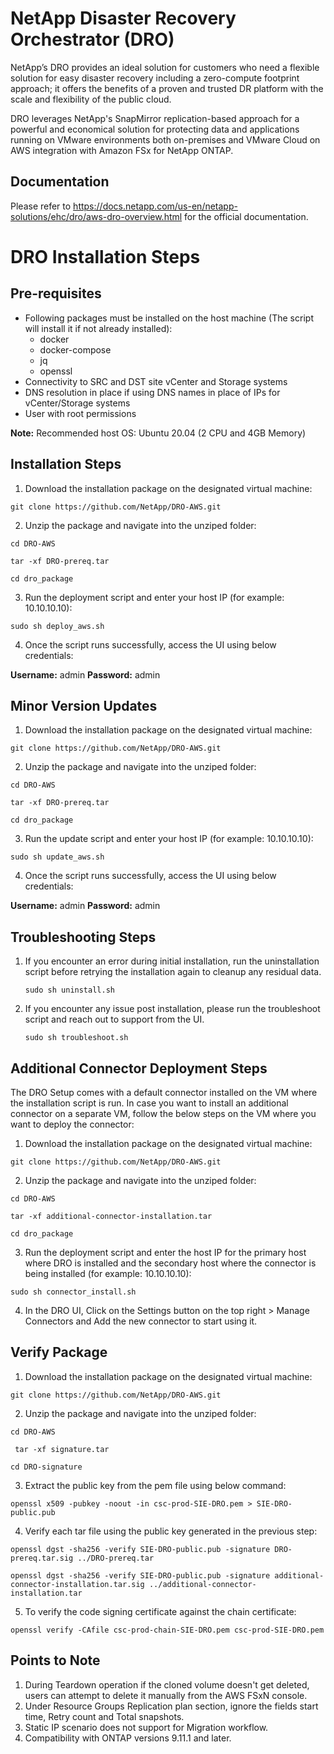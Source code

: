 # NetApp Disaster Recovery Orchestrator (DRO)

NetApp’s DRO provides an ideal solution for customers who need a flexible solution for easy disaster recovery including a zero-compute footprint approach; it offers the benefits of a proven and trusted DR platform with the scale and flexibility of the public cloud. 

DRO leverages NetApp's SnapMirror replication-based approach for a powerful and economical solution for protecting data and applications running on VMware environments both on-premises and VMware Cloud on AWS integration with Amazon FSx for NetApp ONTAP.

## Documentation

Please refer to https://docs.netapp.com/us-en/netapp-solutions/ehc/dro/aws-dro-overview.html for the official documentation.

# DRO Installation Steps

## Pre-requisites

- Following packages must be installed on the host machine (The script will install it if not already installed):
  - docker
  - docker-compose
  - jq
  - openssl
-	Connectivity to SRC and DST site vCenter and Storage systems
-	DNS resolution in place if using DNS names in place of IPs for vCenter/Storage systems
-	User with root permissions

**Note:** Recommended host OS: Ubuntu 20.04 (2 CPU and 4GB Memory)

## Installation Steps

1. Download the installation package on the designated virtual machine:

``` git clone https://github.com/NetApp/DRO-AWS.git ```

2. Unzip the package and navigate into the unziped folder:

``` cd DRO-AWS ```

``` tar -xf DRO-prereq.tar ```

``` cd dro_package ```

3. Run the deployment script and enter your host IP (for example: 10.10.10.10):

``` sudo sh deploy_aws.sh ```

4. Once the script runs successfully, access the UI using below credentials:

**Username:** admin
**Password:** admin

## Minor Version Updates

1. Download the installation package on the designated virtual machine:

``` git clone https://github.com/NetApp/DRO-AWS.git ```

2. Unzip the package and navigate into the unziped folder:

``` cd DRO-AWS ```

``` tar -xf DRO-prereq.tar ```

``` cd dro_package ```

3. Run the update script and enter your host IP (for example: 10.10.10.10):

``` sudo sh update_aws.sh ```

4. Once the script runs successfully, access the UI using below credentials:

**Username:** admin
**Password:** admin

## Troubleshooting Steps

1. If you encounter an error during initial installation, run the uninstallation script before retrying the installation again to cleanup any residual data. 
    
    ``` sudo sh uninstall.sh ```
  
2. If you encounter any issue post installation, please run the troubleshoot script and reach out to support from the UI.

    ``` sudo sh troubleshoot.sh ```

## Additional Connector Deployment Steps

The DRO Setup comes with a default connector installed on the VM where the installation script is run. In case you want to install an additional connector on a separate VM, follow the below steps on the VM where you want to deploy the connector:

1. Download the installation package on the designated virtual machine:
   
``` git clone https://github.com/NetApp/DRO-AWS.git ```

2. Unzip the package and navigate into the unziped folder:
   
``` cd DRO-AWS ```

``` tar -xf additional-connector-installation.tar ```

``` cd dro_package ```

3. Run the deployment script and enter the host IP for the primary host where DRO is installed and the secondary host where the connector is being installed (for example: 10.10.10.10):

``` sudo sh connector_install.sh ```

4. In the DRO UI, Click on the Settings button on the top right > Manage Connectors and Add the new connector to start using it.


## Verify Package

1. Download the installation package on the designated virtual machine:
   
``` git clone https://github.com/NetApp/DRO-AWS.git ```

2. Unzip the package and navigate into the unziped folder:
   
``` cd DRO-AWS ```

``` tar -xf signature.tar```

``` cd DRO-signature ```

3. Extract the public key from the pem file using below command:

``` openssl x509 -pubkey -noout -in csc-prod-SIE-DRO.pem > SIE-DRO-public.pub ```

4. Verify each tar file using the public key generated in the previous step:

``` openssl dgst -sha256 -verify SIE-DRO-public.pub -signature DRO-prereq.tar.sig ../DRO-prereq.tar ```

``` openssl dgst -sha256 -verify SIE-DRO-public.pub -signature additional-connector-installation.tar.sig ../additional-connector-installation.tar ```

5. To verify the code signing certificate against the chain certificate:

``` openssl verify -CAfile csc-prod-chain-SIE-DRO.pem csc-prod-SIE-DRO.pem ```


## Points to Note

1. During Teardown operation if the cloned volume doesn't get deleted, users can attempt to delete it manually from the AWS FSxN console.
2. Under Resource Groups Replication plan section, ignore the fields start time, Retry count and Total snapshots.
3. Static IP scenario does not support for Migration workflow.
4. Compatibility with ONTAP versions 9.11.1 and later.